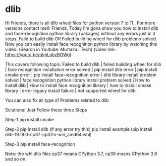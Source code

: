 # dlib
Hi Friends, there is all dlib wheel files for python version 7 to 11.. For more versions contact me!!!
Friends, Today i'm gona show you how to install dlib and face-recognition python library (pakages) without any errors just in 3 steps. Faild to build dlib OR Failed building wheel for dlib problems solved. Now you can easily install face recognition python library by watching this video. 
(Search in Youtube: Murtaza i Tech) (video link: https://youtu.be/qImLubzBOWg)

This covers following topis:
Failed to build dlib | failed building wheel for dlib | face recognition installation error solved | pip install dlib error | pip install cmake error | pip install face-recognition error | dlib library install problem solved | face recognition python library install problem solved | How to install dlib | How to install face recognition library | how to install cmake library | error legacy install failure | not supported wheel for dlib

You can also fix all type of Problems related to dlib

Solutions: Just Follow these three Steps

Step-1
pip install cmake

Step-2 
pip install  dlib 
(if any error try this) 
pip install <filename>  example  (pip install dlib-19.19.0-cp37-cp37m-win_amd64.whl)

Step-3 
pip install face-recognition

Note: the whl dlib files cp37 means CPython 3.7,  cp38 means CPython 3.8 and so on.
